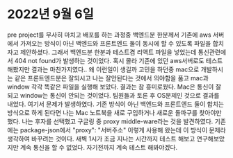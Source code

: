 # 2022년 9월 6일 

 pre project를 무사히 마치고 배포를 하는 과정중 백엔드분 한분께서 기존에 aws 서버에서 가져오는 방식이 아닌 백엔드와 프론트엔드 둘이 동시에 할 수 있도록 파일을 합치자고 제안하셨다. 
 그래서 백엔드분 한분과 테스트겸 리액트 파일을 넣었는데 통신관련에서 404 not found가 발생하는 것이었다. 
 혹시 몰라 기존에 있던 aws서버로도 테스트 해봤지만 결과는 마찬가지였다.. 
 왜 이런일이 생길까 고민을 하던중 mac으로 개발하시는 같은 프론트엔드분은 잘되시고 나는 잘안된다는 것에서 의야함을 품고 mac과 window 각각 똑같은 파일을 실행해 보았다. 
 결과는 참 흥미로웠다. Mac은 통신이 잘되고 window는 통신이 안되는 것이었다. 
 팀원들과 토론 후 OS문제인 것으로 결과를 내었다. 
 여기서 문제가 발생하였다. 기존 방식이 아닌 백엔드와 프론트엔드 둘이 합치는 방식으로 하게 된다면 나는 Mac 노트북을 새로 구입하거나 새로운 돌파구를 찾아야만 했다. 
 나는 후자를 선택했고 구글링 중 proxy middle-ware라는 것을 발견하였다. 
 기존에는 package-json에서 "proxy": "서버주소" 이렇게 사용해 왔는데 이 방식이 문제라 생각하여 바꾸려는 것이다. 
 새벽 1시가 조금 지나는 시간까지 테스트 해보고 연구해보았지만 계속 통신을 할 수 없었다. 
 자기전까지 계속 테스트 해봐야겠다. 